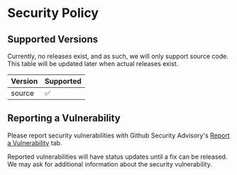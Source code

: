 # Security Policy

## Supported Versions

Currently, no releases exist, and as such, we will only support source code. This table will be updated later when actual releases exist.

| Version   | Supported          |
| --------- | ------------------ |
| source    | :white_check_mark: |

## Reporting a Vulnerability

Please report security vulnerabilities with Github Security Advisory's [Report a Vulnerability](https://github.com/XenithMusic/Paranoia/security/advisories/new) tab.

Reported vulnerabilities will have status updates until a fix can be released. We may ask for additional information about the security vulnerability.
